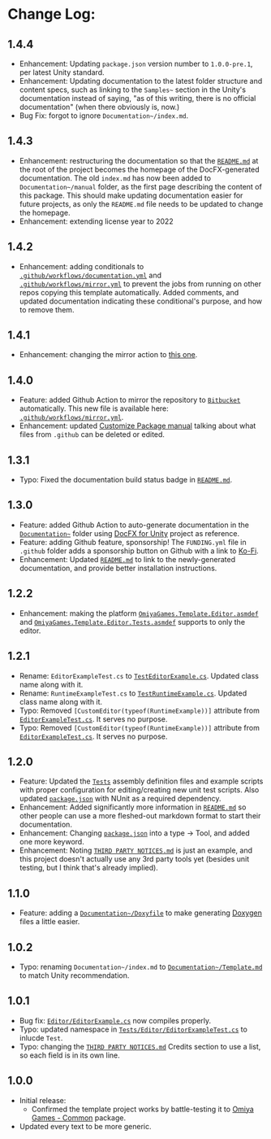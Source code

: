 # Change Log:

## 1.4.4

- Enhancement: Updating `package.json` version number to `1.0.0-pre.1`, per latest Unity standard.
- Enhancement: Updating documentation to the latest folder structure and content specs, such as linking to the `Samples~` section in the Unity's documentation instead of saying, "as of this writing, there is no official documentation" (when there obviously is, now.)
- Bug Fix: forgot to ignore `Documentation~/index.md`.

## 1.4.3

- Enhancement: restructuring the documentation so that the [`README.md`](/README.md) at the root of the project becomes the homepage of the DocFX-generated documentation.  The old `index.md` has now been added to `Documentation~/manual` folder, as the first page describing the content of this package.  This should make updating documentation easier for future projects, as only the `README.md` file needs to be updated to change the homepage.
- Enhancement: extending license year to 2022

## 1.4.2

- Enhancement: adding conditionals to [`.github/workflows/documentation.yml`](/.github/workflows/documentation.yml) and [`.github/workflows/mirror.yml`](/.github/workflows/mirror.yml) to prevent the jobs from running on other repos copying this template automatically.  Added comments, and updated documentation indicating these conditional's purpose, and how to remove them.

## 1.4.1

- Enhancement: changing the mirror action to [this one](https://github.com/marketplace/actions/mirroring-repository).

## 1.4.0

- Feature: added Github Action to mirror the repository to [`Bitbucket`](https://bitbucket.org/OmiyaGames/template-unity-package) automatically.  This new file is available here: [`.github/workflows/mirror.yml`](/.github/workflows/mirror.yml).
- Enhancement: updated [Customize Package manual](https://omiyagames.github.io/template-unity-package/manual/customizePackage.html) talking about what files from `.github` can be deleted or edited.

## 1.3.1

- Typo: Fixed the documentation build status badge in [`README.md`](/README.md).

## 1.3.0

- Feature: added Github Action to auto-generate documentation in the [`Documentation~`](/Documentation~) folder using [DocFX for Unity](https://github.com/NormandErwan/DocFxForUnity) project as reference.
- Feature: adding Github feature, sponsorship!  The `FUNDING.yml` file in `.github` folder adds a sponsorship button on Github with a link to [Ko-Fi](https://ko-fi.com/omiyagames).
- Enhancement: Updated [`README.md`](/README.md) to link to the newly-generated documentation, and provide better installation instructions.

## 1.2.2

- Enhancement: making the platform [`OmiyaGames.Template.Editor.asmdef`](/Editor/OmiyaGames.Template.Editor.asmdef) and [`OmiyaGames.Template.Editor.Tests.asmdef`](/Tests/Editor/OmiyaGames.Template.Editor.Tests.asmdef) supports to only the editor.

## 1.2.1

- Rename: `EditorExampleTest.cs` to [`TestEditorExample.cs`](/Tests/Editor/TestEditorExample.cs). Updated class name along with it.
- Rename: `RuntimeExampleTest.cs` to [`TestRuntimeExample.cs`](/Tests/Editor/TestRuntimeExample.cs). Updated class name along with it.
- Typo: Removed `[CustomEditor(typeof(RuntimeExample))]` attribute from [`EditorExampleTest.cs`](/Tests/Editor/TestEditorExample.cs). It serves no purpose.
- Typo: Removed `[CustomEditor(typeof(RuntimeExample))]` attribute from [`EditorExampleTest.cs`](/Tests/Editor/TestEditorExample.cs). It serves no purpose.

## 1.2.0

- Feature: Updated the [`Tests`](/Tests) assembly definition files and example scripts with proper configuration for editing/creating new unit test scripts. Also updated [`package.json`](/package.json) with NUnit as a required dependency.
- Enhancement: Added significantly more information in [`README.md`](/README.md) so other people can use a more fleshed-out markdown format to start their documentation.
- Enhancement: Changing [`package.json`](/package.json) into a type -> Tool, and added one more keyword.
- Enhancement: Noting [`THIRD PARTY NOTICES.md`](/THIRD%20PARTY%20NOTICES.md) is just an example, and this project doesn't actually use any 3rd party tools yet (besides unit testing, but I think that's already implied).

## 1.1.0

- Feature: adding a [`Documentation~/Doxyfile`](/Documentation~/Doxyfile) to make generating [Doxygen](http://doxygen.nl/) files a little easier.

## 1.0.2

- Typo: renaming `Documentation~/index.md` to [`Documentation~/Template.md`](/Documentation~/Template.md) to match Unity recommendation.

## 1.0.1

- Bug fix: [`Editor/EditorExample.cs`](/Editor/EditorExample.cs) now compiles properly.
- Typo: updated namespace in [`Tests/Editor/EditorExampleTest.cs`](/Tests/Editor/EditorExampleTest.cs) to inlucde `Test`.
- Typo: changing the [`THIRD PARTY NOTICES.md`](/THIRD%20PARTY%20NOTICES.md) Credits section to use a list, so each field is in its own line.

## 1.0.0

- Initial release:
    - Confirmed the template project works by battle-testing it to [Omiya Games - Common](https://github.com/OmiyaGames/omiya-games-common) package.
- Updated every text to be more generic.
